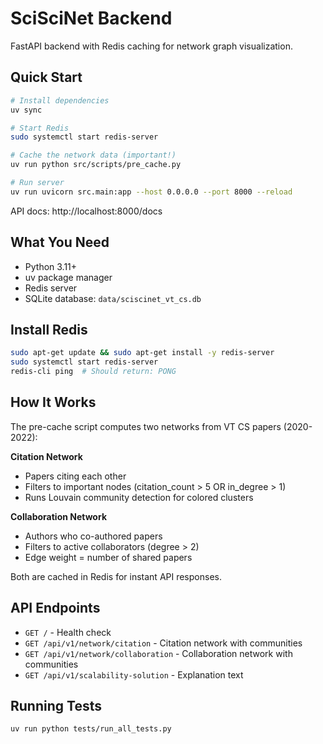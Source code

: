 # SciSciNet Backend

FastAPI backend with Redis caching for network graph visualization.

## Quick Start

```bash
# Install dependencies
uv sync

# Start Redis
sudo systemctl start redis-server

# Cache the network data (important!)
uv run python src/scripts/pre_cache.py

# Run server
uv run uvicorn src.main:app --host 0.0.0.0 --port 8000 --reload
```

API docs: http://localhost:8000/docs

## What You Need

- Python 3.11+
- uv package manager
- Redis server
- SQLite database: `data/sciscinet_vt_cs.db`

## Install Redis

```bash
sudo apt-get update && sudo apt-get install -y redis-server
sudo systemctl start redis-server
redis-cli ping  # Should return: PONG
```

## How It Works

The pre-cache script computes two networks from VT CS papers (2020-2022):

**Citation Network**
- Papers citing each other
- Filters to important nodes (citation_count > 5 OR in_degree > 1)
- Runs Louvain community detection for colored clusters

**Collaboration Network**
- Authors who co-authored papers
- Filters to active collaborators (degree > 2)
- Edge weight = number of shared papers

Both are cached in Redis for instant API responses.

## API Endpoints

- `GET /` - Health check
- `GET /api/v1/network/citation` - Citation network with communities
- `GET /api/v1/network/collaboration` - Collaboration network with communities
- `GET /api/v1/scalability-solution` - Explanation text

## Running Tests

```bash
uv run python tests/run_all_tests.py
```
